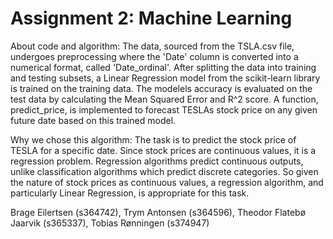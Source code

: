 # Assignment 2: Machine Learning

About code and algorithm: The data, sourced from the TSLA.csv file, undergoes preprocessing where the 'Date' column is converted into a numerical format, called 'Date_ordinal'. After splitting the data into training and testing subsets, a Linear Regression model from the scikit-learn library is trained on the training data. The modelels accuracy is evaluated on the test data by calculating the Mean Squared Error and R^2 score. A function, predict_price, is implemented to forecast TESLAs stock price on any given future date based on this trained model. 

Why we chose this algorithm: The task is to predict the stock price of TESLA for a specific date. Since stock prices are continuous values, it is a regression problem. Regression algorithms predict continuous outputs, unlike classification algorithms which predict discrete categories. So given the nature of stock prices as continuous values, a regression algorithm, and particularly Linear Regression, is appropriate for this task. 

Brage Eilertsen (s364742), Trym Antonsen (s364596), Theodor Flatebø Jaarvik (s365337), Tobias Rønningen (s374947)
